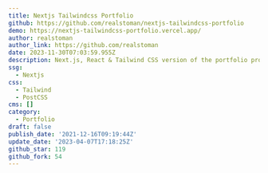 ```yaml
---
title: Nextjs Tailwindcss Portfolio
github: https://github.com/realstoman/nextjs-tailwindcss-portfolio
demo: https://nextjs-tailwindcss-portfolio.vercel.app/
author: realstoman
author_link: https://github.com/realstoman
date: 2023-11-30T07:03:59.955Z
description: Next.js, React & Tailwind CSS version of the portfolio project.
ssg:
  - Nextjs
css:
  - Tailwind
  - PostCSS
cms: []
category:
  - Portfolio
draft: false
publish_date: '2021-12-16T09:19:44Z'
update_date: '2023-04-07T17:18:25Z'
github_star: 119
github_fork: 54
---
```

